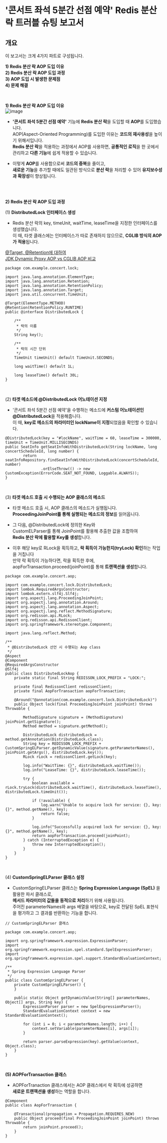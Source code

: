 

# '콘서트 좌석 5분간 선점 예약' Redis 분산 락 트러블 슈팅 보고서 

## 개요

이 보고서는 크게 4가지 파트로 구성됩니다.
  
**1) Redis 분산 락 AOP 도입 이유** <br> 
**2) Redis 분산 락 AOP 도입 과정** <br> 
**3) AOP 도입 시 발생한 문제점** <br>
**4) 문제 해결** <br>


<br> 


**1) Redis 분산 락 AOP 도입 이유** <br>
![image](https://github.com/user-attachments/assets/bba5abe8-9d67-4930-94fa-b2e30b8519d4)

- **'콘서트 좌석 5분간 선점 예약'** 기능에 **Redis 분산 락**을 도입할 때 **AOP**를 도입했습니다. <br>
   AOP(Aspect-Oriented Programming)를 도입한 이유는 **코드의 재사용성**을 높이기 위해서입니다. <br> 
   **Redis 분산 락**을 적용하는 과정에서 AOP를 사용하면, **공통적인 로직**을 한 곳에서 관리하고 **다른 기능**에 쉽게 적용할 수 있습니다. <br> 

-  이렇게 **AOP**를 사용함으로써 **코드의 중복**을 줄이고, <br>
   **새로운 기능**을 추가할 때에도 일관된 방식으로 **분산 락**을 처리할 수 있어 **유지보수성과 확장성**이 향상됩니다. <br>



<br> 
<br> 



**2) Redis 분산 락 AOP 도입 과정** <br>

(1) **DistributedLock 인터페이스 생성**
- Redis 분산 락의 key, timeUnit, waitTime, leaseTime을 지정한 인터페이스를 생성했습니다. <br>
  이 때, 타겟 클래스에는 인터페이스가 따로 존재하지 않으므로, **CGLIB 방식의 AOP가 적용**됩니다.<br>

[@Target, @Retention에 대하여](https://velog.io/@s2feeling/Target-Retention%EC%97%90-%EB%8C%80%ED%95%98%EC%97%AC) <br> 
[JDK Dynamic Proxy AOP vs CGLIB AOP 비교](https://velog.io/@s2feeling/JDK-Dynamic-Proxy-vs-CGLib-%EB%B9%84%EA%B5%90) <br> 

```
package com.example.concert.lock;

import java.lang.annotation.ElementType;
import java.lang.annotation.Retention;
import java.lang.annotation.RetentionPolicy;
import java.lang.annotation.Target;
import java.util.concurrent.TimeUnit;

@Target(ElementType.METHOD)
@Retention(RetentionPolicy.RUNTIME)
public @interface DistributedLock {

    /**
     * 락의 이름
     */
    String key();

    /**
     * 락의 시간 단위
     */
    TimeUnit timeUnit() default TimeUnit.SECONDS;

    long waitTime() default 1L;

    long leaseTime() default 30L;
}

```


<br> 


(2) **타겟 메소드에 @DistributedLock 어노테이션 지정**
- '콘서트 좌석 5분간 선점 예약'을 수행하는 메소드에 **커스텀 어노테이션인 @DistributedLock**을 적용해줍니다. <br> 
  이 때, **key로 메소드의 파라미터인 lockName이 지정**되었음을 확인할 수 있습니다. 

```
@DistributedLock(key = "#lockName", waitTime = 60, leaseTime = 300000, timeUnit = TimeUnit.MILLISECONDS)
public SeatInfo getSeatInfoWithDistributedLock(String lockName, long concertScheduleId, long number) {
        return seatInfoRepository.findSeatInfoWithDistributedLock(concertScheduleId, number)
                .orElseThrow(() -> new CustomException(ErrorCode.SEAT_NOT_FOUND, Loggable.ALWAYS));
}
```

<br> 

(3) **타겟 메소드 호출 시 수행되는 AOP 클래스의 메소드**
- 타겟 메소드 호출 시, AOP 클래스의 메소드가 실행됩니다. <br>
  **ProceedingJoinPoint를 통해 실행되는 메소드의 정보**를 읽어옵니다. <br>

- 그 다음, @DistributedLock에 정의한 Key와 <br>
  CustomELParser를 통해 JoinPoint를 활용해 추출한 값을 조합하여 <br>
  **Redis 분산 락에 활용할 Key를 생성**합니다.

- 이후 해당 key로 RLock을 획득하고, **락 획득이 가능한지(tryLock) 확인**하는 작업을 거칩니다 <br>
  만약 락 획득이 가능하다면, 락을 획득한 후에, <br>
  aopForTransaction.proceed(joinPoint)를 통해 **트랜잭션을 생성**합니다. <br>


```
package com.example.concert.aop;

import com.example.concert.lock.DistributedLock;
import lombok.RequiredArgsConstructor;
import lombok.extern.slf4j.Slf4j;
import org.aspectj.lang.ProceedingJoinPoint;
import org.aspectj.lang.annotation.Around;
import org.aspectj.lang.annotation.Aspect;
import org.aspectj.lang.reflect.MethodSignature;
import org.redisson.api.RLock;
import org.redisson.api.RedissonClient;
import org.springframework.stereotype.Component;

import java.lang.reflect.Method;

/**
 * @DistributedLock 선언 시 수행되는 Aop class
 */
@Aspect
@Component
@RequiredArgsConstructor
@Slf4j
public class DistributedLockAop {
    private static final String REDISSON_LOCK_PREFIX = "LOCK:";

    private final RedissonClient redissonClient;
    private final AopForTransaction aopForTransaction;

    @Around("@annotation(com.example.concert.lock.DistributedLock)")
    public Object lock(final ProceedingJoinPoint joinPoint) throws Throwable {

        MethodSignature signature = (MethodSignature) joinPoint.getSignature();
        Method method = signature.getMethod();

        DistributedLock distributedLock = method.getAnnotation(DistributedLock.class);
        String key = REDISSON_LOCK_PREFIX + CustomSpringELParser.getDynamicValue(signature.getParameterNames(), joinPoint.getArgs(), distributedLock.key());
        RLock rLock = redissonClient.getLock(key);

        log.info("WaitTime: {}", distributedLock.waitTime());
        log.info("LeaseTime: {}", distributedLock.leaseTime());

        try {
            boolean available = rLock.tryLock(distributedLock.waitTime(), distributedLock.leaseTime(), distributedLock.timeUnit());  

            if (!available) {
                log.warn("Unable to acquire lock for service: {}, key: {}", method.getName(), key);
                return false;
            }

            log.info("Successfully acquired lock for service: {}, key: {}", method.getName(), key);
            return aopForTransaction.proceed(joinPoint);  
        } catch (InterruptedException e) {
            throw new InterruptedException();
        }
    }
}

```


<br> 


(4) **CustomSpringELParser 클래스 설정**

- CustomSpringELParser 클래스는 **Spring Expression Language (SpEL)** 을 활용한 파서 클래스로, <br>
  **메서드 파라미터의 값들을 동적으로 처리**하기 위해 사용됩니다. <br>
  주어진 parameterNames와 args 배열을 바탕으로, key로 전달된 SpEL 표현식을 평가하고 그 결과를 반환하는 기능을 합니다. <br> 


```
// CustomSpringELParser 클래스 

package com.example.concert.aop;

import org.springframework.expression.ExpressionParser;
import org.springframework.expression.spel.standard.SpelExpressionParser;
import org.springframework.expression.spel.support.StandardEvaluationContext;

/**
 * Spring Expression Language Parser
 */
public class CustomSpringELParser {
    private CustomSpringELParser() {
    }

    public static Object getDynamicValue(String[] parameterNames, Object[] args, String key) {
        ExpressionParser parser = new SpelExpressionParser();
        StandardEvaluationContext context = new StandardEvaluationContext();

        for (int i = 0; i < parameterNames.length; i++) {
            context.setVariable(parameterNames[i], args[i]);
        }

        return parser.parseExpression(key).getValue(context, Object.class);
    }
}

```


<br> 


**(5) AOPForTransaction 클래스**

- AOPForTranaction 클래스에서는 AOP 클래스에서 락 획득에 성공하면 <br>
  **새로운 트랜잭션을 생성**하는 역할을 합니다. <br>
   
```
@Component
public class AopForTransaction {

    @Transactional(propagation = Propagation.REQUIRES_NEW)
    public Object proceed(final ProceedingJoinPoint joinPoint) throws Throwable {
        return joinPoint.proceed();
    }
}
```
